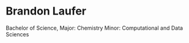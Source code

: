 Brandon Laufer
==============
Bachelor of Science, 
  Major: Chemistry
  Minor: Computational and Data Sciences
